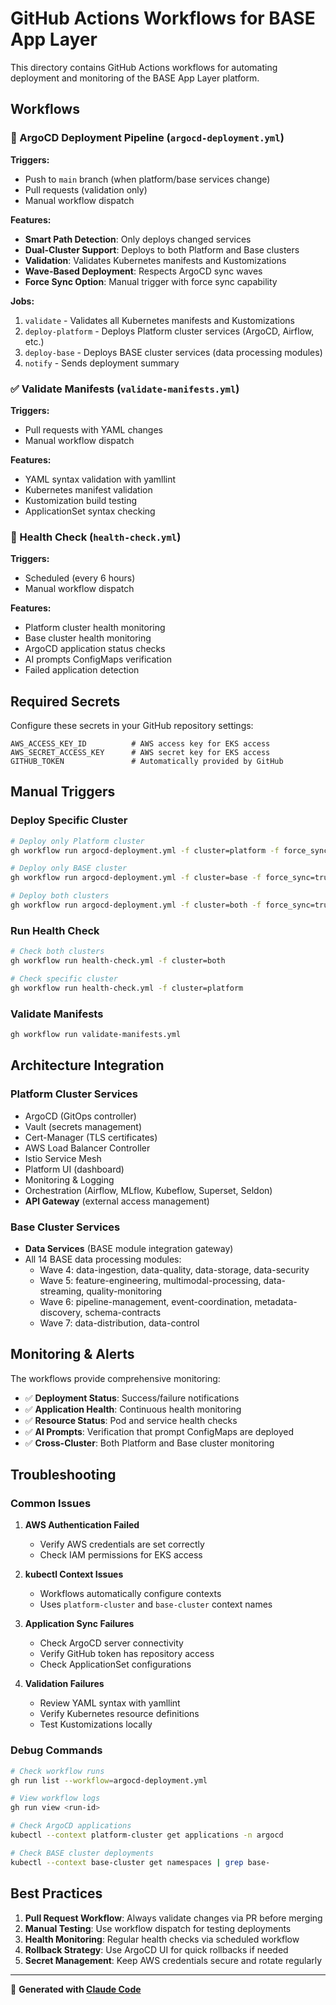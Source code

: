 # GitHub Actions Workflows for BASE App Layer

This directory contains GitHub Actions workflows for automating deployment and monitoring of the BASE App Layer platform.

## Workflows

### 🚀 ArgoCD Deployment Pipeline (`argocd-deployment.yml`)

**Triggers:**
- Push to `main` branch (when platform/base services change)
- Pull requests (validation only)
- Manual workflow dispatch

**Features:**
- **Smart Path Detection**: Only deploys changed services
- **Dual-Cluster Support**: Deploys to both Platform and Base clusters
- **Validation**: Validates Kubernetes manifests and Kustomizations
- **Wave-Based Deployment**: Respects ArgoCD sync waves
- **Force Sync Option**: Manual trigger with force sync capability

**Jobs:**
1. `validate` - Validates all Kubernetes manifests and Kustomizations
2. `deploy-platform` - Deploys Platform cluster services (ArgoCD, Airflow, etc.)
3. `deploy-base` - Deploys BASE cluster services (data processing modules)
4. `notify` - Sends deployment summary

### ✅ Validate Manifests (`validate-manifests.yml`)

**Triggers:**
- Pull requests with YAML changes
- Manual workflow dispatch

**Features:**
- YAML syntax validation with yamllint
- Kubernetes manifest validation
- Kustomization build testing
- ApplicationSet syntax checking

### 🏥 Health Check (`health-check.yml`)

**Triggers:**
- Scheduled (every 6 hours)
- Manual workflow dispatch

**Features:**
- Platform cluster health monitoring
- Base cluster health monitoring  
- ArgoCD application status checks
- AI prompts ConfigMaps verification
- Failed application detection

## Required Secrets

Configure these secrets in your GitHub repository settings:

```
AWS_ACCESS_KEY_ID          # AWS access key for EKS access
AWS_SECRET_ACCESS_KEY      # AWS secret key for EKS access
GITHUB_TOKEN               # Automatically provided by GitHub
```

## Manual Triggers

### Deploy Specific Cluster
```bash
# Deploy only Platform cluster
gh workflow run argocd-deployment.yml -f cluster=platform -f force_sync=true

# Deploy only BASE cluster  
gh workflow run argocd-deployment.yml -f cluster=base -f force_sync=true

# Deploy both clusters
gh workflow run argocd-deployment.yml -f cluster=both -f force_sync=true
```

### Run Health Check
```bash
# Check both clusters
gh workflow run health-check.yml -f cluster=both

# Check specific cluster
gh workflow run health-check.yml -f cluster=platform
```

### Validate Manifests
```bash
gh workflow run validate-manifests.yml
```

## Architecture Integration

### Platform Cluster Services
- ArgoCD (GitOps controller)
- Vault (secrets management)
- Cert-Manager (TLS certificates)
- AWS Load Balancer Controller
- Istio Service Mesh
- Platform UI (dashboard)
- Monitoring & Logging
- Orchestration (Airflow, MLflow, Kubeflow, Superset, Seldon)
- **API Gateway** (external access management)

### Base Cluster Services
- **Data Services** (BASE module integration gateway)
- All 14 BASE data processing modules:
  - Wave 4: data-ingestion, data-quality, data-storage, data-security
  - Wave 5: feature-engineering, multimodal-processing, data-streaming, quality-monitoring
  - Wave 6: pipeline-management, event-coordination, metadata-discovery, schema-contracts  
  - Wave 7: data-distribution, data-control

## Monitoring & Alerts

The workflows provide comprehensive monitoring:

- ✅ **Deployment Status**: Success/failure notifications
- ✅ **Application Health**: Continuous health monitoring
- ✅ **Resource Status**: Pod and service health checks
- ✅ **AI Prompts**: Verification that prompt ConfigMaps are deployed
- ✅ **Cross-Cluster**: Both Platform and Base cluster monitoring

## Troubleshooting

### Common Issues

1. **AWS Authentication Failed**
   - Verify AWS credentials are set correctly
   - Check IAM permissions for EKS access

2. **kubectl Context Issues**
   - Workflows automatically configure contexts
   - Uses `platform-cluster` and `base-cluster` context names

3. **Application Sync Failures**
   - Check ArgoCD server connectivity
   - Verify GitHub token has repository access
   - Check ApplicationSet configurations

4. **Validation Failures**
   - Review YAML syntax with yamllint
   - Verify Kubernetes resource definitions
   - Test Kustomizations locally

### Debug Commands

```bash
# Check workflow runs
gh run list --workflow=argocd-deployment.yml

# View workflow logs
gh run view <run-id>

# Check ArgoCD applications
kubectl --context platform-cluster get applications -n argocd

# Check BASE cluster deployments
kubectl --context base-cluster get namespaces | grep base-
```

## Best Practices

1. **Pull Request Workflow**: Always validate changes via PR before merging
2. **Manual Testing**: Use workflow dispatch for testing deployments
3. **Health Monitoring**: Regular health checks via scheduled workflow
4. **Rollback Strategy**: Use ArgoCD UI for quick rollbacks if needed
5. **Secret Management**: Keep AWS credentials secure and rotate regularly

---

🤖 **Generated with [Claude Code](https://claude.ai/code)**